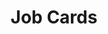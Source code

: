 ---
title: Job Cards
category: Application
paid: false
isActive: true
ltr: {"preview":"function App() {\n  const jobs = [{\n    title: \"UI â€“ Front End Dev\",\n    desc: \"Currently, ManTech is seeking a motivated, career and customer-oriented Software Developer to join our team in Fort Meade, MD.\",\n    date: \"May 17, 2022\",\n    salary: \"98,000 USD\",\n    type: \"Full-time\",\n    location: \"Columbia, MD\",\n    href: \"javascript:void(0)\"\n  }, {\n    title: \"Back End Developer\",\n    desc: \" Help us solve problems and develop great user interface tools for our developers.\",\n    date: \"Nov 11, 2022\",\n    salary: \"$105,000 USD\",\n    type: \"Part-time\",\n    location: \"Remote\",\n    href: \"javascript:void(0)\"\n  }, {\n    title: \"Full-Stack Developer\",\n    desc: \"This position is 100% remote, working as part of a small, multi-functional team. You must be confident at working alone.\",\n    date: \"Jan 2, 2022\",\n    salary: \"163,273 USD\",\n    type: \"Full-time\",\n    location: \"Remote\",\n    href: \"javascript:void(0)\"\n  }];\n  return /*#__PURE__*/React.createElement(\"section\", {\n    className: \"py-12 max-w-screen-lg mx-auto px-4 md:px-8\"\n  }, /*#__PURE__*/React.createElement(\"div\", null, /*#__PURE__*/React.createElement(\"h1\", {\n    className: \"text-gray-800 text-3xl font-semibold\"\n  }, \"Explore The Jobs\")), /*#__PURE__*/React.createElement(\"ul\", {\n    className: \"mt-12 space-y-6\"\n  }, jobs.map((item, idx) => /*#__PURE__*/React.createElement(\"li\", {\n    key: idx,\n    className: \"p-5 bg-white rounded-md shadow-sm\"\n  }, /*#__PURE__*/React.createElement(\"a\", {\n    href: item.href\n  }, /*#__PURE__*/React.createElement(\"div\", null, /*#__PURE__*/React.createElement(\"div\", {\n    className: \"justify-between sm:flex\"\n  }, /*#__PURE__*/React.createElement(\"div\", {\n    className: \"flex-1\"\n  }, /*#__PURE__*/React.createElement(\"h3\", {\n    className: \"text-xl font-medium text-cyan-600\"\n  }, item.title), /*#__PURE__*/React.createElement(\"p\", {\n    className: \"text-gray-500 mt-2 pr-2\"\n  }, item.desc)), /*#__PURE__*/React.createElement(\"div\", {\n    className: \"mt-5 space-y-4 text-sm sm:mt-0 sm:space-y-2\"\n  }, /*#__PURE__*/React.createElement(\"span\", {\n    className: \"flex items-center text-gray-500\"\n  }, /*#__PURE__*/React.createElement(\"svg\", {\n    xmlns: \"http://www.w3.org/2000/svg\",\n    className: \"h-5 w-5 mr-2\",\n    viewBox: \"0 0 20 20\",\n    fill: \"currentColor\"\n  }, /*#__PURE__*/React.createElement(\"path\", {\n    fillRule: \"evenodd\",\n    d: \"M6 2a1 1 0 00-1 1v1H4a2 2 0 00-2 2v10a2 2 0 002 2h12a2 2 0 002-2V6a2 2 0 00-2-2h-1V3a1 1 0 10-2 0v1H7V3a1 1 0 00-1-1zm0 5a1 1 0 000 2h8a1 1 0 100-2H6z\",\n    clipRule: \"evenodd\"\n  })), item.date), /*#__PURE__*/React.createElement(\"span\", {\n    className: \"flex items-center text-gray-500\"\n  }, /*#__PURE__*/React.createElement(\"svg\", {\n    xmlns: \"http://www.w3.org/2000/svg\",\n    className: \"h-5 w-5 mr-2\",\n    viewBox: \"0 0 20 20\",\n    fill: \"currentColor\"\n  }, /*#__PURE__*/React.createElement(\"path\", {\n    d: \"M8.433 7.418c.155-.103.346-.196.567-.267v1.698a2.305 2.305 0 01-.567-.267C8.07 8.34 8 8.114 8 8c0-.114.07-.34.433-.582zM11 12.849v-1.698c.22.071.412.164.567.267.364.243.433.468.433.582 0 .114-.07.34-.433.582a2.305 2.305 0 01-.567.267z\"\n  }), /*#__PURE__*/React.createElement(\"path\", {\n    fillRule: \"evenodd\",\n    d: \"M10 18a8 8 0 100-16 8 8 0 000 16zm1-13a1 1 0 10-2 0v.092a4.535 4.535 0 00-1.676.662C6.602 6.234 6 7.009 6 8c0 .99.602 1.765 1.324 2.246.48.32 1.054.545 1.676.662v1.941c-.391-.127-.68-.317-.843-.504a1 1 0 10-1.51 1.31c.562.649 1.413 1.076 2.353 1.253V15a1 1 0 102 0v-.092a4.535 4.535 0 001.676-.662C13.398 13.766 14 12.991 14 12c0-.99-.602-1.765-1.324-2.246A4.535 4.535 0 0011 9.092V7.151c.391.127.68.317.843.504a1 1 0 101.511-1.31c-.563-.649-1.413-1.076-2.354-1.253V5z\",\n    clipRule: \"evenodd\"\n  })), item.salary))), /*#__PURE__*/React.createElement(\"div\", {\n    className: \"mt-4 items-center space-y-4 text-sm sm:flex sm:space-x-4 sm:space-y-0\"\n  }, /*#__PURE__*/React.createElement(\"span\", {\n    className: \"flex items-center text-gray-500\"\n  }, /*#__PURE__*/React.createElement(\"svg\", {\n    xmlns: \"http://www.w3.org/2000/svg\",\n    className: \"h-5 w-5 mr-2\",\n    viewBox: \"0 0 20 20\",\n    fill: \"currentColor\"\n  }, /*#__PURE__*/React.createElement(\"path\", {\n    fillRule: \"evenodd\",\n    d: \"M6 6V5a3 3 0 013-3h2a3 3 0 013 3v1h2a2 2 0 012 2v3.57A22.952 22.952 0 0110 13a22.95 22.95 0 01-8-1.43V8a2 2 0 012-2h2zm2-1a1 1 0 011-1h2a1 1 0 011 1v1H8V5zm1 5a1 1 0 011-1h.01a1 1 0 110 2H10a1 1 0 01-1-1z\",\n    clipRule: \"evenodd\"\n  }), /*#__PURE__*/React.createElement(\"path\", {\n    d: \"M2 13.692V16a2 2 0 002 2h12a2 2 0 002-2v-2.308A24.974 24.974 0 0110 15c-2.796 0-5.487-.46-8-1.308z\"\n  })), item.type), /*#__PURE__*/React.createElement(\"span\", {\n    className: \"flex items-center text-gray-500\"\n  }, /*#__PURE__*/React.createElement(\"svg\", {\n    xmlns: \"http://www.w3.org/2000/svg\",\n    className: \"h-5 w-5 mr-2\",\n    viewBox: \"0 0 20 20\",\n    fill: \"currentColor\"\n  }, /*#__PURE__*/React.createElement(\"path\", {\n    fillRule: \"evenodd\",\n    d: \"M5.05 4.05a7 7 0 119.9 9.9L10 18.9l-4.95-4.95a7 7 0 010-9.9zM10 11a2 2 0 100-4 2 2 0 000 4z\",\n    clipRule: \"evenodd\"\n  })), item.location))))))));\n}","react":{"jsxTail":[{"code":"export default () => {\n\n    const jobs = [\n        {\n            title: \"UI – Front End Dev\",\n            desc: \"Currently, ManTech is seeking a motivated, career and customer-oriented Software Developer to join our team in Fort Meade, MD.\",\n            date: \"May 17, 2022\",\n            salary: \"98,000 USD\",\n            type: \"Full-time\",\n            location: \"Columbia, MD\",\n            href: \"javascript:void(0)\"\n        },\n        {\n            title: \"Back End Developer\",\n            desc: \" Help us solve problems and develop great user interface tools for our developers.\",\n            date: \"Nov 11, 2022\",\n            salary: \"$105,000 USD\",\n            type: \"Part-time\",\n            location: \"Remote\",\n            href: \"javascript:void(0)\"\n        },\n        {\n            title: \"Full-Stack Developer\",\n            desc: \"This position is 100% remote, working as part of a small, multi-functional team. You must be confident at working alone.\",\n            date: \"Jan 2, 2022\",\n            salary: \"163,273 USD\",\n            type: \"Full-time\",\n            location: \"Remote\",\n            href: \"javascript:void(0)\"\n        },\n    ]\n\n    return (\n        <section className=\"mt-12 max-w-screen-lg mx-auto px-4 md:px-8\">\n            <div>\n                <h1 className=\"text-gray-800 text-3xl font-semibold\">\n                    Explore The Jobs\n                </h1>\n            </div>\n\n            <ul className=\"mt-12 space-y-6\">\n                {\n                    jobs.map((item, idx) => (\n                        <li key={idx} className=\"p-5 bg-white rounded-md shadow-sm\">\n                            <a href={item.href}>\n                                <div>\n                                    <div className=\"justify-between sm:flex\">\n                                        <div className=\"flex-1\">\n                                            <h3 className=\"text-xl font-medium text-cyan-600\">\n                                                {item.title}\n                                            </h3>\n                                            <p className=\"text-gray-500 mt-2 pr-2\">\n                                                {item.desc}\n                                            </p>\n                                        </div>\n                                        <div className=\"mt-5 space-y-4 text-sm sm:mt-0 sm:space-y-2\">\n                                            <span className=\"flex items-center text-gray-500\">\n                                                <svg xmlns=\"http://www.w3.org/2000/svg\" className=\"h-5 w-5 mr-2\" viewBox=\"0 0 20 20\" fill=\"currentColor\">\n                                                    <path fillRule=\"evenodd\" d=\"M6 2a1 1 0 00-1 1v1H4a2 2 0 00-2 2v10a2 2 0 002 2h12a2 2 0 002-2V6a2 2 0 00-2-2h-1V3a1 1 0 10-2 0v1H7V3a1 1 0 00-1-1zm0 5a1 1 0 000 2h8a1 1 0 100-2H6z\" clipRule=\"evenodd\" />\n                                                </svg>\n                                                {item.date}\n                                            </span>\n                                            <span className=\"flex items-center text-gray-500\">\n                                                <svg xmlns=\"http://www.w3.org/2000/svg\" className=\"h-5 w-5 mr-2\" viewBox=\"0 0 20 20\" fill=\"currentColor\">\n                                                    <path d=\"M8.433 7.418c.155-.103.346-.196.567-.267v1.698a2.305 2.305 0 01-.567-.267C8.07 8.34 8 8.114 8 8c0-.114.07-.34.433-.582zM11 12.849v-1.698c.22.071.412.164.567.267.364.243.433.468.433.582 0 .114-.07.34-.433.582a2.305 2.305 0 01-.567.267z\" />\n                                                    <path fillRule=\"evenodd\" d=\"M10 18a8 8 0 100-16 8 8 0 000 16zm1-13a1 1 0 10-2 0v.092a4.535 4.535 0 00-1.676.662C6.602 6.234 6 7.009 6 8c0 .99.602 1.765 1.324 2.246.48.32 1.054.545 1.676.662v1.941c-.391-.127-.68-.317-.843-.504a1 1 0 10-1.51 1.31c.562.649 1.413 1.076 2.353 1.253V15a1 1 0 102 0v-.092a4.535 4.535 0 001.676-.662C13.398 13.766 14 12.991 14 12c0-.99-.602-1.765-1.324-2.246A4.535 4.535 0 0011 9.092V7.151c.391.127.68.317.843.504a1 1 0 101.511-1.31c-.563-.649-1.413-1.076-2.354-1.253V5z\" clipRule=\"evenodd\" />\n                                                </svg>\n                                                {item.salary}\n                                            </span>\n                                        </div>\n                                    </div>\n                                    <div className=\"mt-4 items-center space-y-4 text-sm sm:flex sm:space-x-4 sm:space-y-0\">\n                                        <span className=\"flex items-center text-gray-500\">\n                                            <svg xmlns=\"http://www.w3.org/2000/svg\" className=\"h-5 w-5 mr-2\" viewBox=\"0 0 20 20\" fill=\"currentColor\">\n                                                <path fillRule=\"evenodd\" d=\"M6 6V5a3 3 0 013-3h2a3 3 0 013 3v1h2a2 2 0 012 2v3.57A22.952 22.952 0 0110 13a22.95 22.95 0 01-8-1.43V8a2 2 0 012-2h2zm2-1a1 1 0 011-1h2a1 1 0 011 1v1H8V5zm1 5a1 1 0 011-1h.01a1 1 0 110 2H10a1 1 0 01-1-1z\" clipRule=\"evenodd\" />\n                                                <path d=\"M2 13.692V16a2 2 0 002 2h12a2 2 0 002-2v-2.308A24.974 24.974 0 0110 15c-2.796 0-5.487-.46-8-1.308z\" />\n                                            </svg>\n                                            {item.type}\n                                        </span>\n                                        <span className=\"flex items-center text-gray-500\">\n                                            <svg xmlns=\"http://www.w3.org/2000/svg\" className=\"h-5 w-5 mr-2\" viewBox=\"0 0 20 20\" fill=\"currentColor\">\n                                                <path fillRule=\"evenodd\" d=\"M5.05 4.05a7 7 0 119.9 9.9L10 18.9l-4.95-4.95a7 7 0 010-9.9zM10 11a2 2 0 100-4 2 2 0 000 4z\" clipRule=\"evenodd\" />\n                                            </svg>\n                                            {item.location}\n                                        </span>\n                                    </div>\n                                </div>\n                            </a>\n                        </li>\n                    ))\n                }\n            </ul>\n        </section>\n    )\n}\n","label":"App.jsx"}],"jsxCss":[{"code":"export default () => {\n\n    const jobs = [\n        {\n            title: \"UI – Front End Dev\",\n            desc: \"Currently, ManTech is seeking a motivated, career and customer-oriented Software Developer to join our team in Fort Meade, MD.\",\n            date: \"May 17, 2022\",\n            salary: \"98,000 USD\",\n            type: \"Full-time\",\n            location: \"Columbia, MD\",\n            href: \"javascript:void(0)\"\n        },\n        {\n            title: \"Back End Developer\",\n            desc: \" Help us solve problems and develop great user interface tools for our developers.\",\n            date: \"Nov 11, 2022\",\n            salary: \"$105,000 USD\",\n            type: \"Part-time\",\n            location: \"Remote\",\n            href: \"javascript:void(0)\"\n        },\n        {\n            title: \"Full-Stack Developer\",\n            desc: \"This position is 100% remote, working as part of a small, multi-functional team. You must be confident at working alone.\",\n            date: \"Jan 2, 2022\",\n            salary: \"163,273 USD\",\n            type: \"Full-time\",\n            location: \"Remote\",\n            href: \"javascript:void(0)\"\n        },\n    ]\n\n    return (\n        <section className=\"jobs-list-primary\">\n            <div className=\"jobs-header\">\n                <h1>\n                    Explore The Jobs\n                </h1>\n            </div>\n\n            <ul className=\"jobs-list-container\">\n                {\n                    jobs.map((item, idx) => (\n                        <li key={idx} className=\"job-card-list\">\n                            <a href={item.href} className=\"job-card-container\">\n                                <div className=\"job-card\">\n                                    <div className=\"job-header\">\n                                        <div className=\"details-primary\">\n                                            <h3>\n                                                {item.title}\n                                            </h3>\n                                            <p>\n                                                {item.desc}\n                                            </p>\n                                        </div>\n                                        <div className=\"details-secondary\">\n                                            <span className=\"job-item\">\n                                                <svg xmlns=\"http://www.w3.org/2000/svg\" viewBox=\"0 0 20 20\" fill=\"currentColor\">\n                                                    <path fillRule=\"evenodd\" d=\"M6 2a1 1 0 00-1 1v1H4a2 2 0 00-2 2v10a2 2 0 002 2h12a2 2 0 002-2V6a2 2 0 00-2-2h-1V3a1 1 0 10-2 0v1H7V3a1 1 0 00-1-1zm0 5a1 1 0 000 2h8a1 1 0 100-2H6z\" clipRule=\"evenodd\" />\n                                                </svg>\n                                                {item.date}\n                                            </span>\n                                            <span className=\"job-item\">\n                                                <svg xmlns=\"http://www.w3.org/2000/svg\" viewBox=\"0 0 20 20\" fill=\"currentColor\">\n                                                    <path d=\"M8.433 7.418c.155-.103.346-.196.567-.267v1.698a2.305 2.305 0 01-.567-.267C8.07 8.34 8 8.114 8 8c0-.114.07-.34.433-.582zM11 12.849v-1.698c.22.071.412.164.567.267.364.243.433.468.433.582 0 .114-.07.34-.433.582a2.305 2.305 0 01-.567.267z\" />\n                                                    <path fillRule=\"evenodd\" d=\"M10 18a8 8 0 100-16 8 8 0 000 16zm1-13a1 1 0 10-2 0v.092a4.535 4.535 0 00-1.676.662C6.602 6.234 6 7.009 6 8c0 .99.602 1.765 1.324 2.246.48.32 1.054.545 1.676.662v1.941c-.391-.127-.68-.317-.843-.504a1 1 0 10-1.51 1.31c.562.649 1.413 1.076 2.353 1.253V15a1 1 0 102 0v-.092a4.535 4.535 0 001.676-.662C13.398 13.766 14 12.991 14 12c0-.99-.602-1.765-1.324-2.246A4.535 4.535 0 0011 9.092V7.151c.391.127.68.317.843.504a1 1 0 101.511-1.31c-.563-.649-1.413-1.076-2.354-1.253V5z\" clipRule=\"evenodd\" />\n                                                </svg>\n                                                {item.salary}\n                                            </span>\n                                        </div>\n                                    </div>\n                                    <div className=\"job-footer\">\n                                        <span className=\"job-item\">\n                                            <svg xmlns=\"http://www.w3.org/2000/svg\" viewBox=\"0 0 20 20\" fill=\"currentColor\">\n                                                <path fillRule=\"evenodd\" d=\"M6 6V5a3 3 0 013-3h2a3 3 0 013 3v1h2a2 2 0 012 2v3.57A22.952 22.952 0 0110 13a22.95 22.95 0 01-8-1.43V8a2 2 0 012-2h2zm2-1a1 1 0 011-1h2a1 1 0 011 1v1H8V5zm1 5a1 1 0 011-1h.01a1 1 0 110 2H10a1 1 0 01-1-1z\" clipRule=\"evenodd\" />\n                                                <path d=\"M2 13.692V16a2 2 0 002 2h12a2 2 0 002-2v-2.308A24.974 24.974 0 0110 15c-2.796 0-5.487-.46-8-1.308z\" />\n                                            </svg>\n                                            {item.type}\n                                        </span>\n                                        <span className=\"job-item\">\n                                            <svg xmlns=\"http://www.w3.org/2000/svg\" viewBox=\"0 0 20 20\" fill=\"currentColor\">\n                                                <path fillRule=\"evenodd\" d=\"M5.05 4.05a7 7 0 119.9 9.9L10 18.9l-4.95-4.95a7 7 0 010-9.9zM10 11a2 2 0 100-4 2 2 0 000 4z\" clipRule=\"evenodd\" />\n                                            </svg>\n                                            {item.location}\n                                        </span>\n                                    </div>\n                                </div>\n                            </a>\n                        </li>\n                    ))\n                }\n            </ul>\n        </section>\n    )\n}\n","label":"App.jsx"},{"code":"body {\n  background-color: #f9fafb;\n}\n\n.jobs-list-primary {\n  max-width: 1024px;\n  margin: 3rem auto 0px auto;\n  padding: 0px 1rem 0px 1rem;\n}\n.jobs-list-primary .jobs-header h1 {\n  font-size: 1.875rem;\n  line-height: 2.25rem;\n  color: #1f2937;\n  font-weight: 600;\n}\n.jobs-list-primary .jobs-list-container {\n  margin-top: 3rem;\n}\n.jobs-list-primary .jobs-list-container > * + * {\n  margin-top: 1.5rem;\n}\n.jobs-list-primary .jobs-list-container .job-card-list {\n  padding: 1.25rem;\n  background-color: #FFF;\n  border-radius: 0.375rem;\n  box-shadow: 0 1px 2px 0 #0000000d;\n}\n.jobs-list-primary .jobs-list-container .job-card-list .job-card-container .job-card .job-item {\n  display: flex;\n  align-items: center;\n  color: #6b7280;\n}\n.jobs-list-primary .jobs-list-container .job-card-list .job-card-container .job-card .job-item svg {\n  width: 1.25rem;\n  height: 1.25rem;\n  margin-right: 0.5rem;\n}\n@media (min-width: 640px) {\n  .jobs-list-primary .jobs-list-container .job-card-list .job-card-container .job-card .job-header {\n    display: flex;\n    justify-content: space-between;\n  }\n}\n.jobs-list-primary .jobs-list-container .job-card-list .job-card-container .job-card .job-header .details-primary {\n  flex: 1;\n}\n.jobs-list-primary .jobs-list-container .job-card-list .job-card-container .job-card .job-header .details-primary h3 {\n  font-size: 1.25rem;\n  line-height: 1.75rem;\n  color: #0891b2;\n  font-weight: 500;\n}\n.jobs-list-primary .jobs-list-container .job-card-list .job-card-container .job-card .job-header .details-primary p {\n  color: #6b7280;\n  margin-top: 0.5rem;\n  padding-right: 0.5rem;\n}\n.jobs-list-primary .jobs-list-container .job-card-list .job-card-container .job-card .job-header .details-secondary {\n  margin-top: 1.25rem;\n  font-size: 0.875rem;\n  line-height: 1.25rem;\n}\n.jobs-list-primary .jobs-list-container .job-card-list .job-card-container .job-card .job-header .details-secondary > * + * {\n  margin-top: 1rem;\n}\n@media (min-width: 640px) {\n  .jobs-list-primary .jobs-list-container .job-card-list .job-card-container .job-card .job-header .details-secondary {\n    margin-top: 0px;\n  }\n  .jobs-list-primary .jobs-list-container .job-card-list .job-card-container .job-card .job-header .details-secondary > * + * {\n    margin-top: 0.5rem;\n  }\n}\n.jobs-list-primary .jobs-list-container .job-card-list .job-card-container .job-card .job-footer {\n  margin-top: 1rem;\n  font-size: 0.875rem;\n  line-height: 1.25rem;\n  align-items: center;\n}\n.jobs-list-primary .jobs-list-container .job-card-list .job-card-container .job-card .job-footer > * + * {\n  margin-top: 1rem;\n}\n@media (min-width: 640px) {\n  .jobs-list-primary .jobs-list-container .job-card-list .job-card-container .job-card .job-footer {\n    display: flex;\n  }\n  .jobs-list-primary .jobs-list-container .job-card-list .job-card-container .job-card .job-footer > * + * {\n    margin-left: 1rem;\n  }\n  .jobs-list-primary .jobs-list-container .job-card-list .job-card-container .job-card .job-footer > * + * {\n    margin-top: 0px;\n  }\n}\n","label":"style.css"}]},"vue":{"vueTail":[{"code":"<template>\n  <section class=\"mt-12 max-w-screen-lg mx-auto px-4\">\n    <div>\n      <h1 class=\"text-gray-800 text-3xl font-semibold\">\n        Explore The Jobs\n      </h1>\n    </div>\n    <ul class=\"mt-12 space-y-6\">\n      <li v-for=\"item in jobs\" :key=\"item.id\" class=\"p-5 bg-white rounded-md shadow-sm\">\n        <a :href=\"item.href\">\n          <div>\n            <div class=\"justify-between sm:flex\">\n              <div class=\"flex-1\">\n                <h3 class=\"text-xl font-medium text-cyan-600\">\n                  {{item.title}}\n                </h3>\n                <p class=\"text-gray-500 mt-2 pr-2\">\n                  {{item.desc}}\n                </p>\n              </div>\n              <div class=\"mt-5 space-y-4 text-sm sm:mt-0 sm:space-y-2\">\n                <span class=\"flex items-center text-gray-500\">\n                  <svg xmlns=\"http://www.w3.org/2000/svg\" class=\"h-5 w-5 mr-2\" viewBox=\"0 0 20 20\"\n                    fill=\"currentColor\">\n                    <path fillRule=\"evenodd\"\n                      d=\"M6 2a1 1 0 00-1 1v1H4a2 2 0 00-2 2v10a2 2 0 002 2h12a2 2 0 002-2V6a2 2 0 00-2-2h-1V3a1 1 0 10-2 0v1H7V3a1 1 0 00-1-1zm0 5a1 1 0 000 2h8a1 1 0 100-2H6z\"\n                      clipRule=\"evenodd\" />\n                  </svg>\n                  {{item.date}}\n                </span>\n                <span class=\"flex items-center text-gray-500\">\n                  <svg xmlns=\"http://www.w3.org/2000/svg\" class=\"h-5 w-5 mr-2\" viewBox=\"0 0 20 20\"\n                    fill=\"currentColor\">\n                    <path\n                      d=\"M8.433 7.418c.155-.103.346-.196.567-.267v1.698a2.305 2.305 0 01-.567-.267C8.07 8.34 8 8.114 8 8c0-.114.07-.34.433-.582zM11 12.849v-1.698c.22.071.412.164.567.267.364.243.433.468.433.582 0 .114-.07.34-.433.582a2.305 2.305 0 01-.567.267z\" />\n                    <path fillRule=\"evenodd\"\n                      d=\"M10 18a8 8 0 100-16 8 8 0 000 16zm1-13a1 1 0 10-2 0v.092a4.535 4.535 0 00-1.676.662C6.602 6.234 6 7.009 6 8c0 .99.602 1.765 1.324 2.246.48.32 1.054.545 1.676.662v1.941c-.391-.127-.68-.317-.843-.504a1 1 0 10-1.51 1.31c.562.649 1.413 1.076 2.353 1.253V15a1 1 0 102 0v-.092a4.535 4.535 0 001.676-.662C13.398 13.766 14 12.991 14 12c0-.99-.602-1.765-1.324-2.246A4.535 4.535 0 0011 9.092V7.151c.391.127.68.317.843.504a1 1 0 101.511-1.31c-.563-.649-1.413-1.076-2.354-1.253V5z\"\n                      clipRule=\"evenodd\" />\n                  </svg>\n                  {{item.salary}}\n                </span>\n              </div>\n            </div>\n            <div class=\"mt-4 items-center space-y-4 text-sm sm:flex sm:space-x-4 sm:space-y-0\">\n              <span class=\"flex items-center text-gray-500\">\n                <svg xmlns=\"http://www.w3.org/2000/svg\" class=\"h-5 w-5 mr-2\" viewBox=\"0 0 20 20\"\n                  fill=\"currentColor\">\n                  <path fillRule=\"evenodd\"\n                    d=\"M6 6V5a3 3 0 013-3h2a3 3 0 013 3v1h2a2 2 0 012 2v3.57A22.952 22.952 0 0110 13a22.95 22.95 0 01-8-1.43V8a2 2 0 012-2h2zm2-1a1 1 0 011-1h2a1 1 0 011 1v1H8V5zm1 5a1 1 0 011-1h.01a1 1 0 110 2H10a1 1 0 01-1-1z\"\n                    clipRule=\"evenodd\" />\n                  <path\n                    d=\"M2 13.692V16a2 2 0 002 2h12a2 2 0 002-2v-2.308A24.974 24.974 0 0110 15c-2.796 0-5.487-.46-8-1.308z\" />\n                </svg>\n                {{item.type}}\n              </span>\n              <span class=\"flex items-center text-gray-500\">\n                <svg xmlns=\"http://www.w3.org/2000/svg\" class=\"h-5 w-5 mr-2\" viewBox=\"0 0 20 20\"\n                  fill=\"currentColor\">\n                  <path fillRule=\"evenodd\"\n                    d=\"M5.05 4.05a7 7 0 119.9 9.9L10 18.9l-4.95-4.95a7 7 0 010-9.9zM10 11a2 2 0 100-4 2 2 0 000 4z\"\n                    clipRule=\"evenodd\" />\n                </svg>\n                {{item.location}}\n              </span>\n            </div>\n          </div>\n        </a> \n      </li>\n    </ul>\n  </section>\n</template>\n\n<script>\nexport default {\n  data: function () {\n    return {\n      jobs: [\n        {\n          title: \"UI – Front End Dev\",\n          desc: \"Currently, ManTech is seeking a motivated, career and customer-oriented Software Developer to join our team in Fort Meade, MD.\",\n          date: \"May 17, 2022\",\n          salary: \"98,000 USD\",\n          type: \"Full-time\",\n          location: \"Columbia, MD\",\n          href: \"javascript:void(0)\"\n        },\n        {\n          title: \"Back End Developer\",\n          desc: \" Help us solve problems and develop great user interface tools for our developers.\",\n          date: \"Nov 11, 2022\",\n          salary: \"$105,000 USD\",\n          type: \"Part-time\",\n          location: \"Remote\",\n          href: \"javascript:void(0)\"\n        },\n        {\n          title: \"Full-Stack Developer\",\n          desc: \"This position is 100% remote, working as part of a small, multi-functional team. You must be confident at working alone.\",\n          date: \"Jan 2, 2022\",\n          salary: \"163,273 USD\",\n          type: \"Full-time\",\n          location: \"Remote\",\n          href: \"javascript:void(0)\"\n        },\n      ]\n    }\n  }\n}\n</script>","label":"App.vue"}],"vueCss":[{"code":"<template>\n  <section class=\"jobs-list-primary\">\n    <div class=\"jobs-header\">\n      <h1>\n        Explore The Jobs\n      </h1>\n    </div>\n\n    <ul class=\"jobs-list-container\">\n      <li v-for=\"item in jobs\" :key=\"item.id\" class=\"job-card-list\">\n        <a :href=\"item.href\" class=\"job-card-container\">\n          <div class=\"job-card\">\n            <div class=\"job-header\">\n              <div class=\"details-primary\">\n                <h3>\n                  {{ item.title }}\n                </h3>\n                <p>\n                  {{ item.desc }}\n                </p>\n              </div>\n              <div class=\"details-secondary\">\n                <span class=\"job-item\">\n                  <svg xmlns=\"http://www.w3.org/2000/svg\" viewBox=\"0 0 20 20\" fill=\"currentColor\">\n                    <path fillRule=\"evenodd\"\n                      d=\"M6 2a1 1 0 00-1 1v1H4a2 2 0 00-2 2v10a2 2 0 002 2h12a2 2 0 002-2V6a2 2 0 00-2-2h-1V3a1 1 0 10-2 0v1H7V3a1 1 0 00-1-1zm0 5a1 1 0 000 2h8a1 1 0 100-2H6z\"\n                      clipRule=\"evenodd\" />\n                  </svg>\n                  {{ item.date }}\n                </span>\n                <span class=\"job-item\">\n                  <svg xmlns=\"http://www.w3.org/2000/svg\" viewBox=\"0 0 20 20\" fill=\"currentColor\">\n                    <path\n                      d=\"M8.433 7.418c.155-.103.346-.196.567-.267v1.698a2.305 2.305 0 01-.567-.267C8.07 8.34 8 8.114 8 8c0-.114.07-.34.433-.582zM11 12.849v-1.698c.22.071.412.164.567.267.364.243.433.468.433.582 0 .114-.07.34-.433.582a2.305 2.305 0 01-.567.267z\" />\n                    <path fillRule=\"evenodd\"\n                      d=\"M10 18a8 8 0 100-16 8 8 0 000 16zm1-13a1 1 0 10-2 0v.092a4.535 4.535 0 00-1.676.662C6.602 6.234 6 7.009 6 8c0 .99.602 1.765 1.324 2.246.48.32 1.054.545 1.676.662v1.941c-.391-.127-.68-.317-.843-.504a1 1 0 10-1.51 1.31c.562.649 1.413 1.076 2.353 1.253V15a1 1 0 102 0v-.092a4.535 4.535 0 001.676-.662C13.398 13.766 14 12.991 14 12c0-.99-.602-1.765-1.324-2.246A4.535 4.535 0 0011 9.092V7.151c.391.127.68.317.843.504a1 1 0 101.511-1.31c-.563-.649-1.413-1.076-2.354-1.253V5z\"\n                      clipRule=\"evenodd\" />\n                  </svg>\n                  {{ item.salary }}\n                </span>\n              </div>\n            </div>\n            <div class=\"job-footer\">\n              <span class=\"job-item\">\n                <svg xmlns=\"http://www.w3.org/2000/svg\" viewBox=\"0 0 20 20\" fill=\"currentColor\">\n                  <path fillRule=\"evenodd\"\n                    d=\"M6 6V5a3 3 0 013-3h2a3 3 0 013 3v1h2a2 2 0 012 2v3.57A22.952 22.952 0 0110 13a22.95 22.95 0 01-8-1.43V8a2 2 0 012-2h2zm2-1a1 1 0 011-1h2a1 1 0 011 1v1H8V5zm1 5a1 1 0 011-1h.01a1 1 0 110 2H10a1 1 0 01-1-1z\"\n                    clipRule=\"evenodd\" />\n                  <path\n                    d=\"M2 13.692V16a2 2 0 002 2h12a2 2 0 002-2v-2.308A24.974 24.974 0 0110 15c-2.796 0-5.487-.46-8-1.308z\" />\n                </svg>\n                {{ item.type }}\n              </span>\n              <span class=\"job-item\">\n                <svg xmlns=\"http://www.w3.org/2000/svg\" viewBox=\"0 0 20 20\" fill=\"currentColor\">\n                  <path fillRule=\"evenodd\"\n                    d=\"M5.05 4.05a7 7 0 119.9 9.9L10 18.9l-4.95-4.95a7 7 0 010-9.9zM10 11a2 2 0 100-4 2 2 0 000 4z\"\n                    clipRule=\"evenodd\" />\n                </svg>\n                {{ item.location }}\n              </span>\n            </div>\n          </div>\n        </a>\n      </li>\n    </ul>\n  </section>\n</template>\n\n<script>\nexport default {\n  data: function () {\n    return {\n      jobs: [\n        {\n          title: \"UI – Front End Dev\",\n          desc: \"Currently, ManTech is seeking a motivated, career and customer-oriented Software Developer to join our team in Fort Meade, MD.\",\n          date: \"May 17, 2022\",\n          salary: \"98,000 USD\",\n          type: \"Full-time\",\n          location: \"Columbia, MD\",\n          href: \"javascript:void(0)\"\n        },\n        {\n          title: \"Back End Developer\",\n          desc: \" Help us solve problems and develop great user interface tools for our developers.\",\n          date: \"Nov 11, 2022\",\n          salary: \"$105,000 USD\",\n          type: \"Part-time\",\n          location: \"Remote\",\n          href: \"javascript:void(0)\"\n        },\n        {\n          title: \"Full-Stack Developer\",\n          desc: \"This position is 100% remote, working as part of a small, multi-functional team. You must be confident at working alone.\",\n          date: \"Jan 2, 2022\",\n          salary: \"163,273 USD\",\n          type: \"Full-time\",\n          location: \"Remote\",\n          href: \"javascript:void(0)\"\n        },\n      ]\n    }\n  }\n}\n</script>","label":"App.vue"},{"code":"body {\n  background-color: #f9fafb;\n}\n\n.jobs-list-primary {\n  max-width: 1024px;\n  margin: 3rem auto 0px auto;\n  padding: 0px 1rem 0px 1rem;\n}\n\n.jobs-list-primary .jobs-header h1 {\n  font-size: 1.875rem;\n  line-height: 2.25rem;\n  color: #1f2937;\n  font-weight: 600;\n}\n\n.jobs-list-primary .jobs-list-container {\n  margin-top: 3rem;\n}\n\n.jobs-list-primary .jobs-list-container>*+* {\n  margin-top: 1.5rem;\n}\n\n.jobs-list-primary .jobs-list-container .job-card-list {\n  padding: 1.25rem;\n  background-color: #FFF;\n  border-radius: 0.375rem;\n  box-shadow: 0 1px 2px 0 #0000000d;\n}\n\n.jobs-list-primary .jobs-list-container .job-card-list .job-card-container .job-card .job-item {\n  display: flex;\n  align-items: center;\n  color: #6b7280;\n}\n\n.jobs-list-primary .jobs-list-container .job-card-list .job-card-container .job-card .job-item svg {\n  width: 1.25rem;\n  height: 1.25rem;\n  margin-right: 0.5rem;\n}\n\n@media (min-width: 640px) {\n  .jobs-list-primary .jobs-list-container .job-card-list .job-card-container .job-card .job-header {\n    display: flex;\n    justify-content: space-between;\n  }\n}\n\n.jobs-list-primary .jobs-list-container .job-card-list .job-card-container .job-card .job-header .details-primary {\n  flex: 1;\n}\n\n.jobs-list-primary .jobs-list-container .job-card-list .job-card-container .job-card .job-header .details-primary h3 {\n  font-size: 1.25rem;\n  line-height: 1.75rem;\n  color: #0891b2;\n  font-weight: 500;\n}\n\n.jobs-list-primary .jobs-list-container .job-card-list .job-card-container .job-card .job-header .details-primary p {\n  color: #6b7280;\n  margin-top: 0.5rem;\n  padding-right: 0.5rem;\n}\n\n.jobs-list-primary .jobs-list-container .job-card-list .job-card-container .job-card .job-header .details-secondary {\n  margin-top: 1.25rem;\n  font-size: 0.875rem;\n  line-height: 1.25rem;\n}\n\n.jobs-list-primary .jobs-list-container .job-card-list .job-card-container .job-card .job-header .details-secondary>*+* {\n  margin-top: 1rem;\n}\n\n@media (min-width: 640px) {\n  .jobs-list-primary .jobs-list-container .job-card-list .job-card-container .job-card .job-header .details-secondary {\n    margin-top: 0px;\n  }\n\n  .jobs-list-primary .jobs-list-container .job-card-list .job-card-container .job-card .job-header .details-secondary>*+* {\n    margin-top: 0.5rem;\n  }\n}\n\n.jobs-list-primary .jobs-list-container .job-card-list .job-card-container .job-card .job-footer {\n  margin-top: 1rem;\n  font-size: 0.875rem;\n  line-height: 1.25rem;\n  align-items: center;\n}\n\n.jobs-list-primary .jobs-list-container .job-card-list .job-card-container .job-card .job-footer>*+* {\n  margin-top: 1rem;\n}\n\n@media (min-width: 640px) {\n  .jobs-list-primary .jobs-list-container .job-card-list .job-card-container .job-card .job-footer {\n    display: flex;\n  }\n\n  .jobs-list-primary .jobs-list-container .job-card-list .job-card-container .job-card .job-footer>*+* {\n    margin-left: 1rem;\n  }\n\n  .jobs-list-primary .jobs-list-container .job-card-list .job-card-container .job-card .job-footer>*+* {\n    margin-top: 0px;\n  }\n}","label":"style.css"}]}}
rtl: {"react":{"jsxCss":[{"code":"export default () => {\n\n    const jobs = [\n        {\n            title: \"واجهة المستخدم - تطوير الواجهة الأمامية\",\n            desc: \"حاليًا ، تبحث ManTech عن مطور برامج متحمس ، مهني وموجه للعملاء للانضمام إلى فريقنا في Fort Meade ، MD.\",\n            date: \"May 17, 2022\",\n            salary: \"98,000 USD\",\n            type: \"دوام كامل\",\n            location: \"كولومبيا\",\n            href: \"javascript:void(0)\"\n        },\n        {\n            title: \"مطور الواجهة الخلفية\",\n            desc: \"ساعدنا في حل المشكلات وتطوير أدوات رائعة لواجهة المستخدم لمطورينا.\",\n            date: \"Nov 11, 2022\",\n            salary: \"$105,000 USD\",\n            type: \"دوام جزئي\",\n            location: \"عن بُعد\",\n            href: \"javascript:void(0)\"\n        },\n        {\n            title: \"Full-Stack مطور\",\n            desc: \"هذا المنصب هو 100٪ عن بعد ، ويعمل كجزء من فريق صغير متعدد الوظائف. يجب أن تكون واثقًا في العمل بمفردك.\",\n            date: \"Jan 2, 2022\",\n            salary: \"163,273 USD\",\n            type: \"دوام كامل\",\n            location: \"عن بُعد\",\n            href: \"javascript:void(0)\"\n        },\n    ]\n\n    return (\n        <section className=\"jobs-list-primary\">\n            <div className=\"jobs-header\">\n                <h1>\n                    اكتشف الوظائف\n                </h1>\n            </div>\n\n            <ul className=\"jobs-list-container\">\n                {\n                    jobs.map((item, idx) => (\n                        <li key={idx} className=\"job-card-list\">\n                            <a href={item.href} className=\"job-card-container\">\n                                <div className=\"job-card\">\n                                    <div className=\"job-header\">\n                                        <div className=\"details-primary\">\n                                            <h3>\n                                                {item.title}\n                                            </h3>\n                                            <p>\n                                                {item.desc}\n                                            </p>\n                                        </div>\n                                        <div className=\"details-secondary\">\n                                            <span className=\"job-item\">\n                                                <svg xmlns=\"http://www.w3.org/2000/svg\" viewBox=\"0 0 20 20\" fill=\"currentColor\">\n                                                    <path fillRule=\"evenodd\" d=\"M6 2a1 1 0 00-1 1v1H4a2 2 0 00-2 2v10a2 2 0 002 2h12a2 2 0 002-2V6a2 2 0 00-2-2h-1V3a1 1 0 10-2 0v1H7V3a1 1 0 00-1-1zm0 5a1 1 0 000 2h8a1 1 0 100-2H6z\" clipRule=\"evenodd\" />\n                                                </svg>\n                                                {item.date}\n                                            </span>\n                                            <span className=\"job-item\">\n                                                <svg xmlns=\"http://www.w3.org/2000/svg\" viewBox=\"0 0 20 20\" fill=\"currentColor\">\n                                                    <path d=\"M8.433 7.418c.155-.103.346-.196.567-.267v1.698a2.305 2.305 0 01-.567-.267C8.07 8.34 8 8.114 8 8c0-.114.07-.34.433-.582zM11 12.849v-1.698c.22.071.412.164.567.267.364.243.433.468.433.582 0 .114-.07.34-.433.582a2.305 2.305 0 01-.567.267z\" />\n                                                    <path fillRule=\"evenodd\" d=\"M10 18a8 8 0 100-16 8 8 0 000 16zm1-13a1 1 0 10-2 0v.092a4.535 4.535 0 00-1.676.662C6.602 6.234 6 7.009 6 8c0 .99.602 1.765 1.324 2.246.48.32 1.054.545 1.676.662v1.941c-.391-.127-.68-.317-.843-.504a1 1 0 10-1.51 1.31c.562.649 1.413 1.076 2.353 1.253V15a1 1 0 102 0v-.092a4.535 4.535 0 001.676-.662C13.398 13.766 14 12.991 14 12c0-.99-.602-1.765-1.324-2.246A4.535 4.535 0 0011 9.092V7.151c.391.127.68.317.843.504a1 1 0 101.511-1.31c-.563-.649-1.413-1.076-2.354-1.253V5z\" clipRule=\"evenodd\" />\n                                                </svg>\n                                                {item.salary}\n                                            </span>\n                                        </div>\n                                    </div>\n                                    <div className=\"job-footer\">\n                                        <span className=\"job-item\">\n                                            <svg xmlns=\"http://www.w3.org/2000/svg\" viewBox=\"0 0 20 20\" fill=\"currentColor\">\n                                                <path fillRule=\"evenodd\" d=\"M6 6V5a3 3 0 013-3h2a3 3 0 013 3v1h2a2 2 0 012 2v3.57A22.952 22.952 0 0110 13a22.95 22.95 0 01-8-1.43V8a2 2 0 012-2h2zm2-1a1 1 0 011-1h2a1 1 0 011 1v1H8V5zm1 5a1 1 0 011-1h.01a1 1 0 110 2H10a1 1 0 01-1-1z\" clipRule=\"evenodd\" />\n                                                <path d=\"M2 13.692V16a2 2 0 002 2h12a2 2 0 002-2v-2.308A24.974 24.974 0 0110 15c-2.796 0-5.487-.46-8-1.308z\" />\n                                            </svg>\n                                            {item.type}\n                                        </span>\n                                        <span className=\"job-item\">\n                                            <svg xmlns=\"http://www.w3.org/2000/svg\" viewBox=\"0 0 20 20\" fill=\"currentColor\">\n                                                <path fillRule=\"evenodd\" d=\"M5.05 4.05a7 7 0 119.9 9.9L10 18.9l-4.95-4.95a7 7 0 010-9.9zM10 11a2 2 0 100-4 2 2 0 000 4z\" clipRule=\"evenodd\" />\n                                            </svg>\n                                            {item.location}\n                                        </span>\n                                    </div>\n                                </div>\n                            </a>\n                        </li>\n                    ))\n                }\n            </ul>\n        </section>\n    )\n}","label":"App.jsx"},{"code":"body {\n  background-color: #f9fafb;\n}\n\n.jobs-list-primary {\n  max-width: 1024px;\n  margin: 3rem auto 0px auto;\n  padding: 0px 1rem 0px 1rem;\n}\n.jobs-list-primary .jobs-header h1 {\n  font-size: 1.875rem;\n  line-height: 2.25rem;\n  color: #1f2937;\n  font-weight: 600;\n}\n.jobs-list-primary .jobs-list-container {\n  margin-top: 3rem;\n}\n.jobs-list-primary .jobs-list-container > * + * {\n  margin-top: 1.5rem;\n}\n.jobs-list-primary .jobs-list-container .job-card-list {\n  padding: 1.25rem;\n  background-color: #FFF;\n  border-radius: 0.375rem;\n  box-shadow: 0 1px 2px 0 #0000000d;\n}\n.jobs-list-primary .jobs-list-container .job-card-list .job-card-container .job-card .job-item {\n  display: flex;\n  align-items: center;\n  color: #6b7280;\n}\n.jobs-list-primary .jobs-list-container .job-card-list .job-card-container .job-card .job-item svg {\n  width: 1.25rem;\n  height: 1.25rem;\n  margin-left: 0.5rem;\n}\n@media (min-width: 640px) {\n  .jobs-list-primary .jobs-list-container .job-card-list .job-card-container .job-card .job-header {\n    display: flex;\n    justify-content: space-between;\n  }\n}\n.jobs-list-primary .jobs-list-container .job-card-list .job-card-container .job-card .job-header .details-primary {\n  flex: 1;\n}\n.jobs-list-primary .jobs-list-container .job-card-list .job-card-container .job-card .job-header .details-primary h3 {\n  font-size: 1.25rem;\n  line-height: 1.75rem;\n  color: #0891b2;\n  font-weight: 500;\n}\n.jobs-list-primary .jobs-list-container .job-card-list .job-card-container .job-card .job-header .details-primary p {\n  color: #6b7280;\n  margin-top: 0.5rem;\n  padding-left: 0.5rem;\n}\n.jobs-list-primary .jobs-list-container .job-card-list .job-card-container .job-card .job-header .details-secondary {\n  margin-top: 1.25rem;\n  font-size: 0.875rem;\n  line-height: 1.25rem;\n}\n.jobs-list-primary .jobs-list-container .job-card-list .job-card-container .job-card .job-header .details-secondary > * + * {\n  margin-top: 1rem;\n}\n@media (min-width: 640px) {\n  .jobs-list-primary .jobs-list-container .job-card-list .job-card-container .job-card .job-header .details-secondary {\n    margin-top: 0px;\n  }\n  .jobs-list-primary .jobs-list-container .job-card-list .job-card-container .job-card .job-header .details-secondary > * + * {\n    margin-top: 0.5rem;\n  }\n}\n.jobs-list-primary .jobs-list-container .job-card-list .job-card-container .job-card .job-footer {\n  margin-top: 1rem;\n  font-size: 0.875rem;\n  line-height: 1.25rem;\n  align-items: center;\n}\n.jobs-list-primary .jobs-list-container .job-card-list .job-card-container .job-card .job-footer > * + * {\n  margin-top: 1rem;\n}\n@media (min-width: 640px) {\n  .jobs-list-primary .jobs-list-container .job-card-list .job-card-container .job-card .job-footer {\n    display: flex;\n  }\n  .jobs-list-primary .jobs-list-container .job-card-list .job-card-container .job-card .job-footer > * + * {\n    margin-left: 1rem;\n  }\n  .jobs-list-primary .jobs-list-container .job-card-list .job-card-container .job-card .job-footer > * + * {\n    margin-top: 0px;\n  }\n}","label":"style.css"}],"jsxTail":[{"code":"export default () => {\n\n    const jobs = [\n        {\n            title: \"واجهة المستخدم - تطوير الواجهة الأمامية\",\n            desc: \"حاليًا ، تبحث ManTech عن مطور برامج متحمس ، مهني وموجه للعملاء للانضمام إلى فريقنا في Fort Meade ، MD.\",\n            date: \"May 17, 2022\",\n            salary: \"98,000 USD\",\n            type: \"دوام كامل\",\n            location: \"كولومبيا\",\n            href: \"javascript:void(0)\"\n        },\n        {\n            title: \"مطور الواجهة الخلفية\",\n            desc: \"ساعدنا في حل المشكلات وتطوير أدوات رائعة لواجهة المستخدم لمطورينا.\",\n            date: \"Nov 11, 2022\",\n            salary: \"$105,000 USD\",\n            type: \"دوام جزئي\",\n            location: \"عن بُعد\",\n            href: \"javascript:void(0)\"\n        },\n        {\n            title: \"Full-Stack مطور\",\n            desc: \"هذا المنصب هو 100٪ عن بعد ، ويعمل كجزء من فريق صغير متعدد الوظائف. يجب أن تكون واثقًا في العمل بمفردك.\",\n            date: \"Jan 2, 2022\",\n            salary: \"163,273 USD\",\n            type: \"دوام كامل\",\n            location: \"عن بُعد\",\n            href: \"javascript:void(0)\"\n        },\n    ]\n\n    return (\n        <section className=\"py-12 max-w-screen-lg mx-auto px-4 md:px-8\">\n            <div>\n                <h1 className=\"text-gray-800 text-3xl font-semibold\">\n                    اكتشف الوظائف\n                </h1>\n            </div>\n\n            <ul className=\"mt-12 space-y-6\">\n                {\n                    jobs.map((item, idx) => (\n                        <li key={idx} className=\"p-5 bg-white rounded-md shadow-sm\">\n                            <a href={item.href}>\n                                <div>\n                                    <div className=\"justify-between sm:flex\">\n                                        <div className=\"flex-1\">\n                                            <h3 className=\"text-xl font-medium text-cyan-600\">\n                                                {item.title}\n                                            </h3>\n                                            <p className=\"text-gray-500 mt-2 pr-2\">\n                                                {item.desc}\n                                            </p>\n                                        </div>\n                                        <div className=\"mt-5 space-y-4 text-sm sm:mt-0 sm:space-y-2\">\n                                            <span className=\"flex items-center text-gray-500\">\n                                                <svg xmlns=\"http://www.w3.org/2000/svg\" className=\"h-5 w-5 ml-2\" viewBox=\"0 0 20 20\" fill=\"currentColor\">\n                                                    <path fillRule=\"evenodd\" d=\"M6 2a1 1 0 00-1 1v1H4a2 2 0 00-2 2v10a2 2 0 002 2h12a2 2 0 002-2V6a2 2 0 00-2-2h-1V3a1 1 0 10-2 0v1H7V3a1 1 0 00-1-1zm0 5a1 1 0 000 2h8a1 1 0 100-2H6z\" clipRule=\"evenodd\" />\n                                                </svg>\n                                                {item.date}\n                                            </span>\n                                            <span className=\"flex items-center text-gray-500\">\n                                                <svg xmlns=\"http://www.w3.org/2000/svg\" className=\"h-5 w-5 ml-2\" viewBox=\"0 0 20 20\" fill=\"currentColor\">\n                                                    <path d=\"M8.433 7.418c.155-.103.346-.196.567-.267v1.698a2.305 2.305 0 01-.567-.267C8.07 8.34 8 8.114 8 8c0-.114.07-.34.433-.582zM11 12.849v-1.698c.22.071.412.164.567.267.364.243.433.468.433.582 0 .114-.07.34-.433.582a2.305 2.305 0 01-.567.267z\" />\n                                                    <path fillRule=\"evenodd\" d=\"M10 18a8 8 0 100-16 8 8 0 000 16zm1-13a1 1 0 10-2 0v.092a4.535 4.535 0 00-1.676.662C6.602 6.234 6 7.009 6 8c0 .99.602 1.765 1.324 2.246.48.32 1.054.545 1.676.662v1.941c-.391-.127-.68-.317-.843-.504a1 1 0 10-1.51 1.31c.562.649 1.413 1.076 2.353 1.253V15a1 1 0 102 0v-.092a4.535 4.535 0 001.676-.662C13.398 13.766 14 12.991 14 12c0-.99-.602-1.765-1.324-2.246A4.535 4.535 0 0011 9.092V7.151c.391.127.68.317.843.504a1 1 0 101.511-1.31c-.563-.649-1.413-1.076-2.354-1.253V5z\" clipRule=\"evenodd\" />\n                                                </svg>\n                                                {item.salary}\n                                            </span>\n                                        </div>\n                                    </div>\n                                    <div className=\"mt-4 items-center space-y-4 text-sm sm:flex sm:space-x-4 sm:space-x-reverse sm:space-y-0\">\n                                        <span className=\"flex items-center text-gray-500\">\n                                            <svg xmlns=\"http://www.w3.org/2000/svg\" className=\"h-5 w-5 ml-2\" viewBox=\"0 0 20 20\" fill=\"currentColor\">\n                                                <path fillRule=\"evenodd\" d=\"M6 6V5a3 3 0 013-3h2a3 3 0 013 3v1h2a2 2 0 012 2v3.57A22.952 22.952 0 0110 13a22.95 22.95 0 01-8-1.43V8a2 2 0 012-2h2zm2-1a1 1 0 011-1h2a1 1 0 011 1v1H8V5zm1 5a1 1 0 011-1h.01a1 1 0 110 2H10a1 1 0 01-1-1z\" clipRule=\"evenodd\" />\n                                                <path d=\"M2 13.692V16a2 2 0 002 2h12a2 2 0 002-2v-2.308A24.974 24.974 0 0110 15c-2.796 0-5.487-.46-8-1.308z\" />\n                                            </svg>\n                                            {item.type}\n                                        </span>\n                                        <span className=\"flex items-center text-gray-500\">\n                                            <svg xmlns=\"http://www.w3.org/2000/svg\" className=\"h-5 w-5 ml-2\" viewBox=\"0 0 20 20\" fill=\"currentColor\">\n                                                <path fillRule=\"evenodd\" d=\"M5.05 4.05a7 7 0 119.9 9.9L10 18.9l-4.95-4.95a7 7 0 010-9.9zM10 11a2 2 0 100-4 2 2 0 000 4z\" clipRule=\"evenodd\" />\n                                            </svg>\n                                            {item.location}\n                                        </span>\n                                    </div>\n                                </div>\n                            </a>\n                        </li>\n                    ))\n                }\n            </ul>\n        </section>\n    )\n}","label":"App.jsx"}]},"preview":"function App() {\n  const jobs = [{\n    title: \"واجهة المستخدم - تطوير الواجهة الأمامية\",\n    desc: \"حاليًا ، تبحث ManTech عن مطور برامج متحمس ، مهني وموجه للعملاء للانضمام إلى فريقنا في Fort Meade ، MD.\",\n    date: \"May 17, 2022\",\n    salary: \"98,000 USD\",\n    type: \"دوام كامل\",\n    location: \"كولومبيا\",\n    href: \"javascript:void(0)\"\n  }, {\n    title: \"مطور الواجهة الخلفية\",\n    desc: \"ساعدنا في حل المشكلات وتطوير أدوات رائعة لواجهة المستخدم لمطورينا.\",\n    date: \"Nov 11, 2022\",\n    salary: \"$105,000 USD\",\n    type: \"دوام جزئي\",\n    location: \"عن بُعد\",\n    href: \"javascript:void(0)\"\n  }, {\n    title: \"Full-Stack مطور\",\n    desc: \"هذا المنصب هو 100٪ عن بعد ، ويعمل كجزء من فريق صغير متعدد الوظائف. يجب أن تكون واثقًا في العمل بمفردك.\",\n    date: \"Jan 2, 2022\",\n    salary: \"163,273 USD\",\n    type: \"دوام كامل\",\n    location: \"عن بُعد\",\n    href: \"javascript:void(0)\"\n  }];\n  return /*#__PURE__*/React.createElement(\"section\", {\n    className: \"py-12 max-w-screen-lg mx-auto px-4 md:px-8\"\n  }, /*#__PURE__*/React.createElement(\"div\", null, /*#__PURE__*/React.createElement(\"h1\", {\n    className: \"text-gray-800 text-3xl font-semibold\"\n  }, \"\\u0627\\u0643\\u062A\\u0634\\u0641 \\u0627\\u0644\\u0648\\u0638\\u0627\\u0626\\u0641\")), /*#__PURE__*/React.createElement(\"ul\", {\n    className: \"mt-12 space-y-6\"\n  }, jobs.map((item, idx) => /*#__PURE__*/React.createElement(\"li\", {\n    key: idx,\n    className: \"p-5 bg-white rounded-md shadow-sm\"\n  }, /*#__PURE__*/React.createElement(\"a\", {\n    href: item.href\n  }, /*#__PURE__*/React.createElement(\"div\", null, /*#__PURE__*/React.createElement(\"div\", {\n    className: \"justify-between sm:flex\"\n  }, /*#__PURE__*/React.createElement(\"div\", {\n    className: \"flex-1\"\n  }, /*#__PURE__*/React.createElement(\"h3\", {\n    className: \"text-xl font-medium text-cyan-600\"\n  }, item.title), /*#__PURE__*/React.createElement(\"p\", {\n    className: \"text-gray-500 mt-2 pr-2\"\n  }, item.desc)), /*#__PURE__*/React.createElement(\"div\", {\n    className: \"mt-5 space-y-4 text-sm sm:mt-0 sm:space-y-2\"\n  }, /*#__PURE__*/React.createElement(\"span\", {\n    className: \"flex items-center text-gray-500\"\n  }, /*#__PURE__*/React.createElement(\"svg\", {\n    xmlns: \"http://www.w3.org/2000/svg\",\n    className: \"h-5 w-5 ml-2\",\n    viewBox: \"0 0 20 20\",\n    fill: \"currentColor\"\n  }, /*#__PURE__*/React.createElement(\"path\", {\n    fillRule: \"evenodd\",\n    d: \"M6 2a1 1 0 00-1 1v1H4a2 2 0 00-2 2v10a2 2 0 002 2h12a2 2 0 002-2V6a2 2 0 00-2-2h-1V3a1 1 0 10-2 0v1H7V3a1 1 0 00-1-1zm0 5a1 1 0 000 2h8a1 1 0 100-2H6z\",\n    clipRule: \"evenodd\"\n  })), item.date), /*#__PURE__*/React.createElement(\"span\", {\n    className: \"flex items-center text-gray-500\"\n  }, /*#__PURE__*/React.createElement(\"svg\", {\n    xmlns: \"http://www.w3.org/2000/svg\",\n    className: \"h-5 w-5 ml-2\",\n    viewBox: \"0 0 20 20\",\n    fill: \"currentColor\"\n  }, /*#__PURE__*/React.createElement(\"path\", {\n    d: \"M8.433 7.418c.155-.103.346-.196.567-.267v1.698a2.305 2.305 0 01-.567-.267C8.07 8.34 8 8.114 8 8c0-.114.07-.34.433-.582zM11 12.849v-1.698c.22.071.412.164.567.267.364.243.433.468.433.582 0 .114-.07.34-.433.582a2.305 2.305 0 01-.567.267z\"\n  }), /*#__PURE__*/React.createElement(\"path\", {\n    fillRule: \"evenodd\",\n    d: \"M10 18a8 8 0 100-16 8 8 0 000 16zm1-13a1 1 0 10-2 0v.092a4.535 4.535 0 00-1.676.662C6.602 6.234 6 7.009 6 8c0 .99.602 1.765 1.324 2.246.48.32 1.054.545 1.676.662v1.941c-.391-.127-.68-.317-.843-.504a1 1 0 10-1.51 1.31c.562.649 1.413 1.076 2.353 1.253V15a1 1 0 102 0v-.092a4.535 4.535 0 001.676-.662C13.398 13.766 14 12.991 14 12c0-.99-.602-1.765-1.324-2.246A4.535 4.535 0 0011 9.092V7.151c.391.127.68.317.843.504a1 1 0 101.511-1.31c-.563-.649-1.413-1.076-2.354-1.253V5z\",\n    clipRule: \"evenodd\"\n  })), item.salary))), /*#__PURE__*/React.createElement(\"div\", {\n    className: \"mt-4 items-center space-y-4 text-sm sm:flex sm:space-x-4 sm:space-x-reverse sm:space-y-0\"\n  }, /*#__PURE__*/React.createElement(\"span\", {\n    className: \"flex items-center text-gray-500\"\n  }, /*#__PURE__*/React.createElement(\"svg\", {\n    xmlns: \"http://www.w3.org/2000/svg\",\n    className: \"h-5 w-5 ml-2\",\n    viewBox: \"0 0 20 20\",\n    fill: \"currentColor\"\n  }, /*#__PURE__*/React.createElement(\"path\", {\n    fillRule: \"evenodd\",\n    d: \"M6 6V5a3 3 0 013-3h2a3 3 0 013 3v1h2a2 2 0 012 2v3.57A22.952 22.952 0 0110 13a22.95 22.95 0 01-8-1.43V8a2 2 0 012-2h2zm2-1a1 1 0 011-1h2a1 1 0 011 1v1H8V5zm1 5a1 1 0 011-1h.01a1 1 0 110 2H10a1 1 0 01-1-1z\",\n    clipRule: \"evenodd\"\n  }), /*#__PURE__*/React.createElement(\"path\", {\n    d: \"M2 13.692V16a2 2 0 002 2h12a2 2 0 002-2v-2.308A24.974 24.974 0 0110 15c-2.796 0-5.487-.46-8-1.308z\"\n  })), item.type), /*#__PURE__*/React.createElement(\"span\", {\n    className: \"flex items-center text-gray-500\"\n  }, /*#__PURE__*/React.createElement(\"svg\", {\n    xmlns: \"http://www.w3.org/2000/svg\",\n    className: \"h-5 w-5 ml-2\",\n    viewBox: \"0 0 20 20\",\n    fill: \"currentColor\"\n  }, /*#__PURE__*/React.createElement(\"path\", {\n    fillRule: \"evenodd\",\n    d: \"M5.05 4.05a7 7 0 119.9 9.9L10 18.9l-4.95-4.95a7 7 0 010-9.9zM10 11a2 2 0 100-4 2 2 0 000 4z\",\n    clipRule: \"evenodd\"\n  })), item.location))))))));\n}","vue":{"vueTail":[],"vueCss":[]}}
slug: /cards
id: 1ff8f371-e0bd-4b90-8e9e-87c624cfe2b7
created_at: 3
---